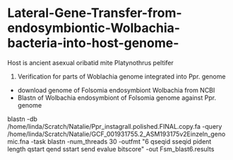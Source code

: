 # Lateral-Gene-Transfer-from-endosymbiontic-Wolbachia-bacteria-into-host-genome-
Host is ancient asexual oribatid mite Platynothrus peltifer


1. Verification for parts of Woblachia genome integrated into Ppr. genome
- download genome of Folsomia endosymbiont Wolbachia from NCBI
- Blastn of Wolbachia endosymbiont of Folsomia genome against Ppr. genome 

blastn -db /home/linda/Scratch/Natalie/Ppr_instagrall.polished.FINAL.copy.fa -query /home/linda/Scratch/Natalie/GCF_001931755.2_ASM193175v2Einzeln_genomic.fna -task blastn -num_threads 30 -outfmt "6 qseqid sseqid pident length qstart qend sstart send evalue bitscore" -out Fsm_blast6.results
